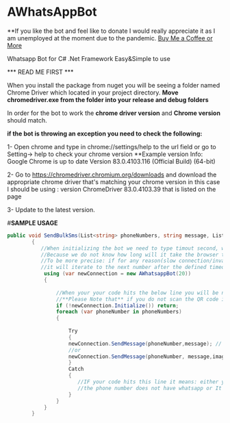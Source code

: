 # AWhatsAppBot

**If you like the bot and feel like to donate I would really appreciate it as I am unemployed at the moment due to the pandemic.
[Buy Me a Coffee or More](https://www.buymeacoffee.com/AsmG)

Whatsapp Bot for C# .Net Framework  Easy&Simple to use

*** READ ME FIRST ***

When you install the package from nuget you will be seeing a folder named Chrome Driver which located in your project directory.
**Move chromedriver.exe from the folder into your release and debug folders** 


In order for the bot to work the **chrome driver version** and  **Chrome version** should match.

**if the bot is throwing an exception you need to check the following:**

1- Open chrome and type in chrome://settings/help to the url field or go to Setting-> help to check your chrome version
**Example version Info:
Google Chrome is up to date
Version 83.0.4103.116 (Official Build) (64-bit)

2- Go to https://chromedriver.chromium.org/downloads and download the appropriate chrome driver that's matching your chrome version
in this case I should be using : version ChromeDriver 83.0.4103.39 that is listed on the page

3- Update to the latest version.

#**SAMPLE USAGE**

```csharp
public void SendBulkSms(List<string> phoneNumbers, string message, List<string> imagePaths )
        {
           //When initializing the bot we need to type timout second, we need parameter 
           //Because we do not know how long will it take the browser to load all the elements required for the bot to work
           //To be more precise: if for any reason(slow connection/invalid phone number etc) the bot will not send the message to a specific number
           //it will iterate to the next number after the defined timeout seconds 20 in this case.
            using (var newConnection = new AWhatsappBot(20)) 
            {
            
                //When your your code hits the below line you will be needing to scan the QR code through your mobile to open web whatsapp.
                //**Please Note that** if you do not scan the QR code in defined timeout second, it will return.
                if (!newConnection.Initialize()) return;   
                foreach (var phoneNumber in phoneNumbers)
                {
                   
                    Try
                    {
                    newConnection.SendMessage(phoneNumber,message); // send message
                    //or
                    newConnection.SendMessage(phoneNumber, message,imagePaths); // send images   ( directory path will be given here.
                    }
                    Catch
                    {
                       //IF your code hits this line it means: either you have an invalid phone number, 
                       //the phone number does not have whatsapp or It failed because of the slow internet connection
                    }
                }
            }
        }
 ```

